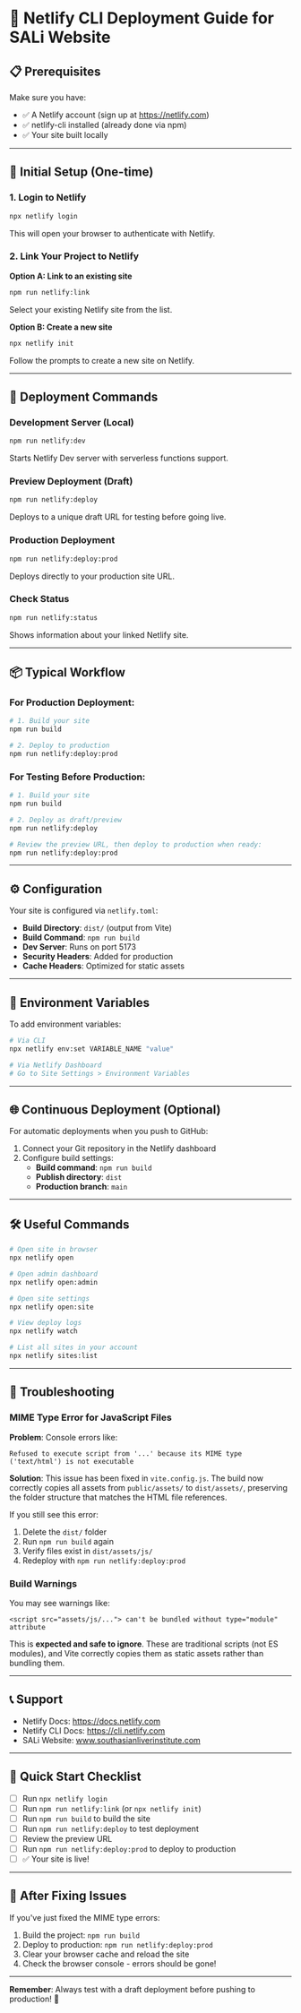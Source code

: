 # 🚀 Netlify CLI Deployment Guide for SALi Website

## 📋 Prerequisites

Make sure you have:
- ✅ A Netlify account (sign up at https://netlify.com)
- ✅ netlify-cli installed (already done via npm)
- ✅ Your site built locally

---

## 🔧 Initial Setup (One-time)

### 1. Login to Netlify
```bash
npx netlify login
```
This will open your browser to authenticate with Netlify.

### 2. Link Your Project to Netlify

**Option A: Link to an existing site**
```bash
npm run netlify:link
```
Select your existing Netlify site from the list.

**Option B: Create a new site**
```bash
npx netlify init
```
Follow the prompts to create a new site on Netlify.

---

## 🚀 Deployment Commands

### Development Server (Local)
```bash
npm run netlify:dev
```
Starts Netlify Dev server with serverless functions support.

### Preview Deployment (Draft)
```bash
npm run netlify:deploy
```
Deploys to a unique draft URL for testing before going live.

### Production Deployment
```bash
npm run netlify:deploy:prod
```
Deploys directly to your production site URL.

### Check Status
```bash
npm run netlify:status
```
Shows information about your linked Netlify site.

---

## 📦 Typical Workflow

### For Production Deployment:
```bash
# 1. Build your site
npm run build

# 2. Deploy to production
npm run netlify:deploy:prod
```

### For Testing Before Production:
```bash
# 1. Build your site
npm run build

# 2. Deploy as draft/preview
npm run netlify:deploy

# Review the preview URL, then deploy to production when ready:
npm run netlify:deploy:prod
```

---

## ⚙️ Configuration

Your site is configured via `netlify.toml`:

- **Build Directory**: `dist/` (output from Vite)
- **Build Command**: `npm run build`
- **Dev Server**: Runs on port 5173
- **Security Headers**: Added for production
- **Cache Headers**: Optimized for static assets

---

## 🔐 Environment Variables

To add environment variables:

```bash
# Via CLI
npx netlify env:set VARIABLE_NAME "value"

# Via Netlify Dashboard
# Go to Site Settings > Environment Variables
```

---

## 🌐 Continuous Deployment (Optional)

For automatic deployments when you push to GitHub:

1. Connect your Git repository in the Netlify dashboard
2. Configure build settings:
   - **Build command**: `npm run build`
   - **Publish directory**: `dist`
   - **Production branch**: `main`

---

## 🛠️ Useful Commands

```bash
# Open site in browser
npx netlify open

# Open admin dashboard
npx netlify open:admin

# Open site settings
npx netlify open:site

# View deploy logs
npx netlify watch

# List all sites in your account
npx netlify sites:list
```

---

## 🐛 Troubleshooting

### MIME Type Error for JavaScript Files

**Problem**: Console errors like:
```
Refused to execute script from '...' because its MIME type ('text/html') is not executable
```

**Solution**: This issue has been fixed in `vite.config.js`. The build now correctly copies all assets from `public/assets/` to `dist/assets/`, preserving the folder structure that matches the HTML file references.

If you still see this error:
1. Delete the `dist/` folder
2. Run `npm run build` again
3. Verify files exist in `dist/assets/js/`
4. Redeploy with `npm run netlify:deploy:prod`

### Build Warnings

You may see warnings like:
```
<script src="assets/js/..."> can't be bundled without type="module" attribute
```

This is **expected and safe to ignore**. These are traditional scripts (not ES modules), and Vite correctly copies them as static assets rather than bundling them.

---

## 📞 Support

- Netlify Docs: https://docs.netlify.com
- Netlify CLI Docs: https://cli.netlify.com
- SALi Website: www.southasianliverinstitute.com

---

## 🎯 Quick Start Checklist

- [ ] Run `npx netlify login`
- [ ] Run `npm run netlify:link` (or `npx netlify init`)
- [ ] Run `npm run build` to build the site
- [ ] Run `npm run netlify:deploy` to test deployment
- [ ] Review the preview URL
- [ ] Run `npm run netlify:deploy:prod` to deploy to production
- [ ] ✅ Your site is live!

---

## 🔄 After Fixing Issues

If you've just fixed the MIME type errors:
1. Build the project: `npm run build`
2. Deploy to production: `npm run netlify:deploy:prod`
3. Clear your browser cache and reload the site
4. Check the browser console - errors should be gone!

---

**Remember**: Always test with a draft deployment before pushing to production! 🎉

